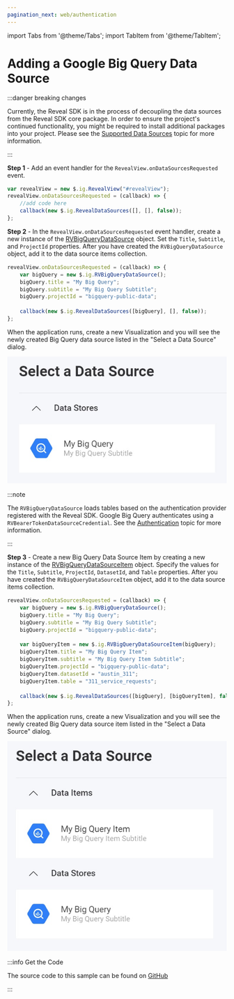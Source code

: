 ```yaml
---
pagination_next: web/authentication
---
```


import Tabs from '@theme/Tabs';
import TabItem from '@theme/TabItem';

# Adding a Google Big Query Data Source

:::danger breaking changes

Currently, the Reveal SDK is in the process of decoupling the data sources from the Reveal SDK core package. In order to ensure the project's continued functionality, you might be required to install additional packages into your project. Please see the [Supported Data Sources](web/datasources.md#supported-data-sources) topic for more information.

:::

**Step 1** - Add an event handler for the `RevealView.onDataSourcesRequested` event.

```js
var revealView = new $.ig.RevealView("#revealView");
revealView.onDataSourcesRequested = (callback) => {
    //add code here
    callback(new $.ig.RevealDataSources([], [], false));
};
```

**Step 2** - In the `RevealView.onDataSourcesRequested` event handler, create a new instance of the [RVBigQueryDataSource](https://help.revealbi.io/api/javascript/latest/classes/rvbigquerydatasource.html) object. Set the `Title`, `Subtitle`, and `ProjectId` properties. After you have created the `RVBigQueryDataSource` object, add it to the data source items collection.

```js
revealView.onDataSourcesRequested = (callback) => {
    var bigQuery = new $.ig.RVBigQueryDataSource();
    bigQuery.title = "My Big Query";
    bigQuery.subtitle = "My Big Query Subtitle";
    bigQuery.projectId = "bigquery-public-data";

    callback(new $.ig.RevealDataSources([bigQuery], [], false));
};
```
When the application runs, create a new Visualization and you will see the newly created Big Query data source listed in the "Select a Data Source" dialog.

![](images/big-query-data-source.jpg)

:::note

The `RVBigQueryDataSource` loads tables based on the authentication provider registered with the Reveal SDK. Google Big Query authenticates using a `RVBearerTokenDataSourceCredential`. See the [Authentication](../authentication#bearer-token-authentication) topic for more information.

:::

**Step 3** - Create a new Big Query Data Source Item by creating a new instance of the [RVBigQueryDataSourceItem](https://help.revealbi.io/api/javascript/latest/classes/rvbigquerydatasourceitem.html) object. Specify the values for the `Title`, `Subtitle`, `ProjectId`, `DatasetId`, and `Table` properties. After you have created the `RVBigQueryDataSourceItem` object, add it to the data source items collection.

```js
revealView.onDataSourcesRequested = (callback) => {
    var bigQuery = new $.ig.RVBigQueryDataSource();
    bigQuery.title = "My Big Query";
    bigQuery.subtitle = "My Big Query Subtitle";
    bigQuery.projectId = "bigquery-public-data";

    var bigQueryItem = new $.ig.RVBigQueryDataSourceItem(bigQuery);
    bigQueryItem.title = "My Big Query Item";
    bigQueryItem.subtitle = "My Big Query Item Subtitle";         
    bigQueryItem.projectId = "bigquery-public-data";
    bigQueryItem.datasetId = "austin_311";
    bigQueryItem.table = "311_service_requests";

    callback(new $.ig.RevealDataSources([bigQuery], [bigQueryItem], false));
};
```

When the application runs, create a new Visualization and you will see the newly created Big Query data source item listed in the "Select a Data Source" dialog.

![](images/big-query-data-source-item.jpg)


:::info Get the Code

The source code to this sample can be found on [GitHub](https://github.com/RevealBi/sdk-samples-javascript/tree/main/DataSources/BigQuery-ServiceAccount)

:::